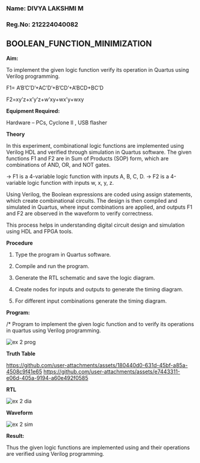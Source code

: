 ### Name: DIVYA LAKSHMI M

### Reg.No: 212224040082

## BOOLEAN_FUNCTION_MINIMIZATION

**Aim:**

To implement the given logic function verify its operation in Quartus using Verilog programming.

F1= A’B’C’D’+AC’D’+B’CD’+A’BCD+BC’D 

F2=xy’z+x’y’z+w’xy+wx’y+wxy

**Equipment Required:**

Hardware – PCs, Cyclone II , USB flasher

**Theory**

In this experiment, combinational logic functions are implemented using Verilog HDL and verified through simulation in Quartus software. The given functions F1 and F2 are in Sum of Products (SOP) form, which are combinations of AND, OR, and NOT gates.

-> F1 is a 4-variable logic function with inputs A, B, C, D.
-> F2 is a 4-variable logic function with inputs w, x, y, z.

Using Verilog, the Boolean expressions are coded using assign statements, which create combinational circuits. The design is then compiled and simulated in Quartus, where input combinations are applied, and outputs F1 and F2 are observed in the waveform to verify correctness.

This process helps in understanding digital circuit design and simulation using HDL and FPGA tools.


**Procedure**

1.	Type the program in Quartus software.

2.	Compile and run the program.

3.	Generate the RTL schematic and save the logic diagram.

4.	Create nodes for inputs and outputs to generate the timing diagram.

5.	For different input combinations generate the timing diagram.


**Program:**

/* Program to implement the given logic function and to verify its operations in quartus using Verilog programming. 

![ex 2 prog](https://github.com/user-attachments/assets/9b6f7888-35b9-4d0f-ac26-0c47939d7903)


**Truth Table**

https://github.com/user-attachments/assets/180440d0-631d-45bf-a85a-4508c9f41e65
https://github.com/user-attachments/assets/e7443311-e06d-405a-9194-a60e492f0585

**RTL**

![ex 2 dia](https://github.com/user-attachments/assets/0bf90835-30a3-44fd-bf12-056eed920ca1)

**Waveform**

![ex 2 sim](https://github.com/user-attachments/assets/9f514bbb-2e32-4630-85fa-4ae25d00bf72)

**Result:**

Thus the given logic functions are implemented using and their operations are verified using Verilog programming.

